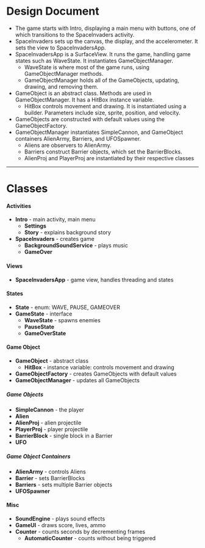 # **Design Document**
* The game starts with Intro, displaying a main menu with buttons, one of which transitions to the SpaceInvaders activity.
* SpaceInvaders sets up the canvas, the display, and the accelerometer. It sets the view to SpaceInvadersApp.
* SpaceInvadersApp is a SurfaceView. It runs the game, handling game states such as WaveState. It instantiates GameObjectManager.
   * WaveState is where most of the game runs, using GameObjectManager methods.
   * GameObjectManager holds all of the GameObjects, updating, drawing, and removing them.  
* GameObject is an abstract class. Methods are used in GameObjectManager. It has a HitBox instance variable.
   * HitBox controls movement and drawing. It is instantiated using a builder. Parameters include size, sprite, position, and velocity.
* GameObjects are constructed with default values using the GameObjectFactory.
* GameObjectManager instantiates SimpleCannon, and GameObject containers AlienArmy, Barriers, and UFOSpawner.
   * Aliens are observers to AlienArmy.
   * Barriers construct Barrier objects, which set the BarrierBlocks.
   * AlienProj and PlayerProj are instantiated by their respective classes
---
# **Classes**  
#### Activities
* **Intro** - main activity, main menu
    * **Settings** 
    * **Story** - explains background story
* **SpaceInvaders** - creates game
    * **BackgroundSoundService** - plays music
    * **GameOver**

#### Views
* **SpaceInvadersApp** - game view, handles threading and states

#### States
* **State** - enum: WAVE, PAUSE, GAMEOVER
* **GameState** - interface
    * **WaveState** - spawns enemies
    * **PauseState**
    * **GameOverState**

#### Game Object
* **GameObject** - abstract class
    * **HitBox** - instance variable: controls movement and drawing
* **GameObjectFactory** - creates GameObjects with default values
* **GameObjectManager** - updates all GameObjects

##### *Game Objects*
* **SimpleCannon** - the player
* **Alien**
* **AlienProj** - alien projectile
* **PlayerProj** - player projectile
* **BarrierBlock** - single block in a Barrier
* **UFO**

##### *Game Object Containers*
* **AlienArmy** - controls Aliens
* **Barrier** - sets BarrierBlocks
* **Barriers** - sets multiple Barrier objects
* **UFOSpawner**

#### Misc
* **SoundEngine** - plays sound effects
* **GameUI** - draws score, lives, ammo
* **Counter** - counts seconds by decrementing frames
    * **AutomaticCounter** - counts without being triggered